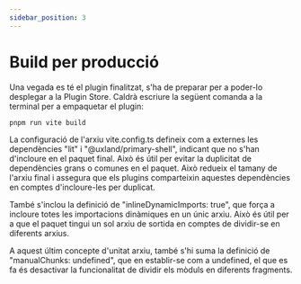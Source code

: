 ```yaml
---
sidebar_position: 3
---
```


# Build per producció

Una vegada es té el plugin finalitzat, s'ha de preparar per a poder-lo desplegar a la Plugin Store.
Caldrà escriure la següent comanda a la terminal per a empaquetar el plugin:

```bash
pnpm run vite build
```

La configuració de l'arxiu vite.config.ts defineix com a externes les dependències "lit" i "@uxland/primary-shell", indicant que no s'han d'incloure en el paquet final. Això és útil per evitar la duplicitat de dependències grans o comunes en el paquet.
Això redueix el tamany de l'arxiu final i assegura que els plugins comparteixin aquestes dependències en comptes d'incloure-les per duplicat.

També s'inclou la definició de "inlineDynamicImports: true", que força a incloure totes les importacions dinàmiques en un únic arxiu. Això és útil per a que el paquet tingui un sol arxiu de sortida en comptes de dividir-se en diferents arxius.

A aquest últim concepte d'unitat arxiu, també s'hi suma la definició de "manualChunks: undefined", que en establir-se com a undefined, el que es fa és desactivar la funcionalitat de dividir els mòduls en diferents fragments.

